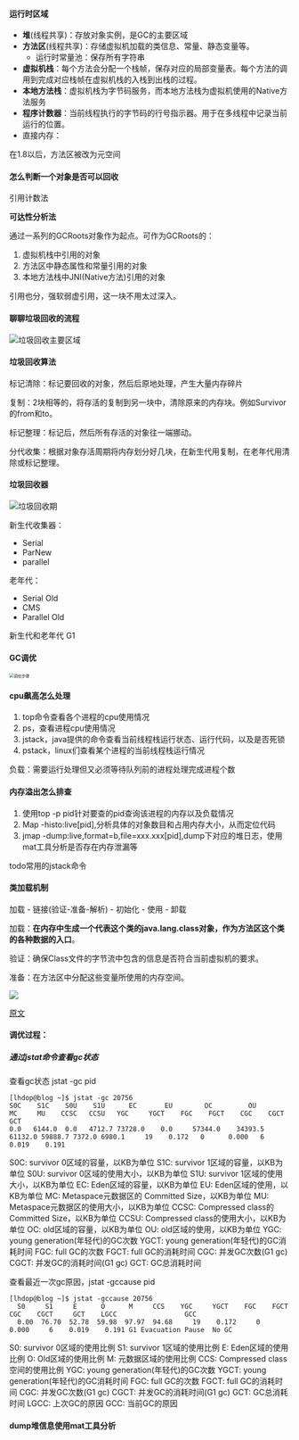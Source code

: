 #### 运行时区域

- **堆**(线程共享)：存放对象实例，是GC的主要区域
- **方法区**(线程共享)：存储虚拟机加载的类信息、常量、静态变量等。
    - 运行时常量池：保存所有字符串
- **虚拟机栈**：每个方法会分配一个栈帧，保存对应的局部变量表。每个方法的调用到完成对应栈帧在虚拟机栈的入栈到出栈的过程。
- **本地方法栈**：虚拟机栈为字节码服务，而本地方法栈为虚拟机使用的Native方法服务
- **程序计数器**：当前线程执行的字节码的行号指示器。用于在多线程中记录当前运行的位置。
- 直接内存：

在1.8以后，方法区被改为元空间



#### 怎么判断一个对象是否可以回收

引用计数法

**可达性分析法**

通过一系列的GCRoots对象作为起点。可作为GCRoots的：

1. 虚拟机栈中引用的对象
2. 方法区中静态属性和常量引用的对象
3. 本地方法栈中JNI(Native方法)引用的对象

引用也分，强软弱虚引用，这一块不用太过深入。





#### 聊聊垃圾回收的流程

![垃圾回收主要区域](https://snailclimb.gitee.io/javaguide/docs/java/jvm/pictures/jvm%E5%9E%83%E5%9C%BE%E5%9B%9E%E6%94%B6/01d330d8-2710-4fad-a91c-7bbbfaaefc0e.png)

#### 垃圾回收算法
标记清除：标记要回收的对象，然后后原地处理，产生大量内存碎片

复制：2块相等的，将存活的复制到另一块中，清除原来的内存块。例如Survivor的from和to。

标记整理：标记后，然后所有存活的对象往一端挪动。

分代收集：根据对象存活周期将内存划分好几块，在新生代用复制，在老年代用清除或标记整理。



#### 垃圾回收器

![垃圾回收期](https://upload-images.jianshu.io/upload_images/16289066-976546a51d6c694b.jpg?imageMogr2/auto-orient/strip|imageView2/2/w/600/format/webp)


新生代收集器：

- Serial
- ParNew
- parallel

老年代：

- Serial Old
- CMS
- Parallel Old

新生代和老年代
G1



#### GC调优

<img src="https://i.bmp.ovh/imgs/2022/05/23/585422bed89c9002.png" alt="调优步骤" style="zoom:50%;" />

#### cpu飙高怎么处理

1. top命令查看各个进程的cpu使用情况
2. ps，查看进程cpu使用情况
3. jstack，java提供的命令查看当前线程栈运行状态、运行代码，以及是否死锁
4. pstack，linux们查看某个进程的当前线程栈运行情况

负载：需要运行处理但又必须等待队列前的进程处理完成进程个数



#### 内存溢出怎么排查

1. 使用top -p pid针对要查的pid查询该进程的内存以及负载情况
2. Map -histo:live[pid],分析具体的对象数目和占用内存大小，从而定位代码
3. jmap -dump:live,format=b,file=xxx.xxx[pid],dump下对应的堆日志，使用mat工具分析是否存在内存泄漏等

todo常用的jstack命令



#### 类加载机制

加载 - 链接(验证-准备-解析) - 初始化 - 使用 - 卸载

加载：**在内存中生成一个代表这个类的java.lang.class对象，作为方法区这个类的各种数据的入口**。

验证：确保Class文件的字节流中包含的信息是否符合当前虚拟机的要求。

准备：在方法区中分配这些变量所使用的内存空间。

![](https://pic4.zhimg.com/80/v2-5473646d79609214433ee7a66e594603_1440w.png)

[原文](https://zhuanlan.zhihu.com/p/25228545)



#### 调优过程：

##### 通过jstat命令查看gc状态
查看gc状态 jstat -gc pid

```
[lhdop@blog ~]$ jstat -gc 20756 
S0C    S1C    S0U    S1U      EC       EU        OC         OU       MC     MU    CCSC   CCSU   YGC     YGCT    FGC    FGCT    CGC    CGCT     GCT
0.0   6144.0  0.0   4712.7 73728.0    0.0     57344.0    34393.5   61132.0 59888.7 7372.0 6980.1     19    0.172   0      0.000   6      0.019    0.191
```

S0C: survivor 0区域的容量，以KB为单位
S1C: survivor 1区域的容量，以KB为单位
S0U: survivor 0区域的使用大小，以KB为单位
S1U: survivor 1区域的使用大小，以KB为单位
EC: Eden区域的容量，以KB为单位
EU: Eden区域的使用，以KB为单位
MC: Metaspace元数据区的 Committed Size，以KB为单位
MU: Metaspace元数据区的使用大小，以KB为单位
CCSC: Compressed class的Committed Size，以KB为单位
CCSU: Compressed class的使用大小，以KB为单位
OC: old区域的容量，以KB为单位
OU: old区域的使用，以KB为单位
YGC: young generation(年轻代)的GC次数
YGCT: young generation(年轻代)的GC消耗时间
FGC: full GC的次数
FGCT: full GC的消耗时间
CGC: 并发GC次数(G1 gc)
CGCT: 并发GC的消耗时间(G1 gc)
GCT: GC总消耗时间



查看最近一次gc原因，jstat -gccause pid

```
[lhdop@blog ~]$ jstat -gccause 20756
  S0     S1     E      O      M     CCS    YGC     YGCT    FGC    FGCT    CGC    CGCT     GCT    LGCC                 GCC
  0.00  76.70  52.78  59.98  97.97  94.68     19    0.172     0    0.000     6    0.019    0.191 G1 Evacuation Pause  No GC
```

S0: survivor 0区域的使用比例
S1: survivor 1区域的使用比例
E: Eden区域的使用比例
O: Old区域的使用比例
M: 元数据区域的使用比例
CCS: Compressed class空间的使用比例
YGC: young generation(年轻代)的GC次数
YGCT: young generation(年轻代)的GC消耗时间
FGC: full GC的次数
FGCT: full GC的消耗时间
CGC: 并发GC次数(G1 gc)
CGCT: 并发GC的消耗时间(G1 gc)
GCT: GC总消耗时间
LGCC: 上次GC的原因
GCC: 当前GC的原因





#### dump堆信息使用mat工具分析